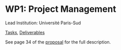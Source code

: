 # WP1: Project Management

Lead Institution: Université Paris-Sud

[Tasks](https://github.com/OpenDreamKit/OpenDreamKit/issues?q=is%3Aopen+label%3Adeliverable+sort%3Acreated-asc),
[Deliverables](https://github.com/OpenDreamKit/OpenDreamKit/issues?q=is%3Aopen+label%3Adeliverable+sort%3Acreated-asc)

See page 34 of the [proposal](https://github.com/OpenDreamKit/OpenDreamKit/raw/master/Proposal/proposal-www.pdf) for the full description.
